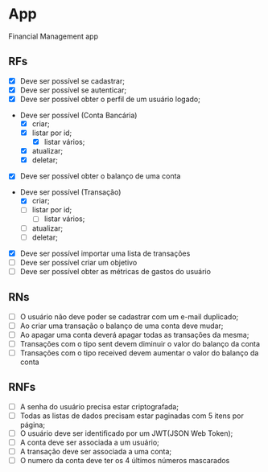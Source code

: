 # App

Financial Management app

## RFs

- [x] Deve ser possível se cadastrar;
- [x] Deve ser possível se autenticar;
- [x] Deve ser possível obter o perfil de um usuário logado;
- Deve ser possível (Conta Bancária)
  - [x] criar;
  - [x] listar por id;
	- [x] listar vários;
  - [x] atualizar;
  - [x] deletar;
- [x] Deve ser possível obter o balanço de uma conta
- Deve ser possível (Transação)
  - [x] criar;
  - [ ] listar por id;
	- [ ] listar vários;
  - [ ] atualizar;
  - [ ] deletar;
- [x] Deve ser possível importar uma lista de transações
- [ ] Deve ser possível criar um objetivo
- [ ] Deve ser possível obter as métricas de gastos do usuário

## RNs

- [ ] O usuário não deve poder se cadastrar com um e-mail duplicado;
- [ ] Ao criar uma transação o balanço de uma conta deve mudar;
- [ ] Ao apagar uma conta deverá apagar todas as transações da mesma;
- [ ] Transações com o tipo sent devem diminuir o valor do balanço da conta
- [ ] Transações com o tipo received devem aumentar o valor do balanço da conta

## RNFs

- [ ] A senha do usuário precisa estar criptografada;
- [ ] Todas as listas de dados precisam estar paginadas com 5 itens por página;
- [ ] O usuário deve ser identificado por um JWT(JSON Web Token);
- [ ] A conta deve ser associada a um usuário;
- [ ] A transação deve ser associada a uma conta;
- [ ] O numero da conta deve ter os 4 últimos números mascarados
